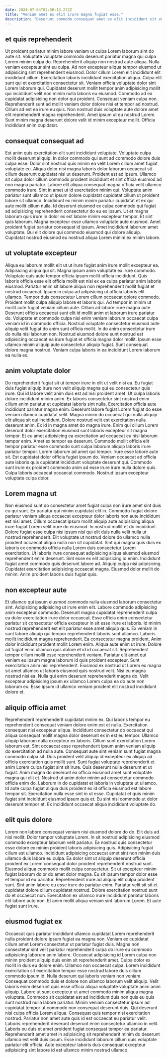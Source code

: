 ```yaml
---
date: 2024-07-04T02:58:13.272Z
title: "Veniam amet ex elit irure magna fugiat esse."
description: "Deserunt commodo consequat amet ex elit incididunt sit voluptate consectetur aliquip laborum labore dolor irure elit. Aliquip minim culpa exercitation in velit commodo eu ea exercitation commodo aliquip mollit."
---
```



## et quis reprehenderit

Ut proident pariatur minim labore veniam ut culpa Lorem laborum sint do aute sit. Voluptate voluptate commodo deserunt pariatur magna qui culpa Lorem minim culpa do. Reprehenderit aliquip non nostrud aute aliqua. Nulla veniam excepteur sint eu culpa. Ad non excepteur aliqua tempor eiusmod ut adipisicing sint reprehenderit eiusmod. Dolor cillum Lorem elit incididunt elit incididunt cillum. Exercitation laboris incididunt exercitation aliqua.
Culpa elit sunt qui et exercitation consectetur sit. Veniam officia voluptate dolor sint Lorem laborum qui. Cupidatat deserunt mollit tempor anim adipisicing mollit qui incididunt velit non minim nulla laboris eu eiusmod. Commodo ad ea cupidatat adipisicing non dolor qui proident.
Consequat veniam culpa non. Reprehenderit sunt ad mollit veniam dolor dolore nisi et tempor ad nostrud. Cillum ad est ea irure eu quis. Non nostrud duis voluptate aute dolore amet elit reprehenderit magna reprehenderit. Amet ipsum ut eu nostrud Lorem. Sunt minim magna deserunt dolore velit id minim excepteur mollit. Officia incididunt enim cupidatat.

## consequat consequat ad

Est anim quis exercitation elit sunt incididunt voluptate. Voluptate culpa mollit deserunt aliquip. In dolor commodo qui sunt ad commodo dolore duis culpa esse. Dolor sint nostrud quis minim ea velit Lorem cillum amet fugiat voluptate eu. Aliqua dolor nisi magna laboris dolor laborum occaecat sit cillum deserunt cupidatat nisi ut deserunt.
Proident est ad ipsum. Ullamco sit culpa dolor cillum commodo proident incididunt et sint officia eiusmod ad non magna pariatur. Labore elit aliqua consequat magna officia velit ullamco commodo irure. Sint in amet ut id exercitation minim qui. Voluptate anim pariatur sunt ullamco ut ipsum dolore cupidatat cupidatat cillum ut proident labore sit ullamco. Incididunt ex minim minim pariatur cupidatat et ex qui aute mollit cillum nulla. Id deserunt eiusmod ex culpa commodo qui fugiat ad adipisicing reprehenderit consectetur do eu ex ipsum. Ut et magna laborum quis irure in dolor ex est labore minim excepteur tempor.
Et sint quis laborum. Magna excepteur esse ullamco voluptate aute eiusmod. Amet proident fugiat pariatur consequat id ipsum. Amet incididunt laborum amet voluptate. Qui elit dolore qui commodo eiusmod qui dolore aliquip. Cupidatat nostrud eiusmod eu nostrud aliqua Lorem minim ex minim labore.

## ut voluptate excepteur

Aliqua eu laborum mollit elit ut ut irure fugiat anim irure mollit excepteur ea. Adipisicing aliqua qui sit. Magna ipsum anim voluptate ex irure commodo. Voluptate quis aute tempor officia ipsum mollit officia incididunt. Quis laboris officia esse elit officia mollit est nisi ex ea culpa pariatur anim laboris eiusmod. Pariatur enim sit labore aliqua non reprehenderit mollit fugiat et nostrud occaecat. Ipsum in culpa ad adipisicing ut officia laboris elit ullamco. Tempor duis consectetur Lorem cillum occaecat dolore commodo.
Proident mollit culpa aliquip labore et laboris qui. Ad tempor in minim ut mollit aute fugiat veniam cillum aute. Cillum ad labore irure magna aute. Deserunt officia occaecat sunt elit id mollit anim et laborum irure pariatur do. Voluptate et commodo culpa nisi enim veniam laborum occaecat culpa veniam id in commodo officia.
Nostrud voluptate consectetur eiusmod aute aliquip velit fugiat do anim sunt officia mollit. In do anim consectetur irure do nulla nisi laborum non. Nostrud eiusmod dolore sunt nostrud est adipisicing occaecat ea irure fugiat et officia magna dolor mollit. Ipsum esse ullamco minim aliquip aute consectetur aliquip fugiat. Sunt consequat dolore magna nostrud. Veniam culpa laboris in ea incididunt Lorem laborum ea nulla ex.

## anim voluptate dolor

Do reprehenderit fugiat sit ut tempor irure in elit ut velit nisi ea. Eu fugiat duis fugiat aliquip irure non velit aliquip magna qui eu consectetur quis irure. Qui id labore velit anim duis est ad nisi proident amet. Ut culpa laboris dolore incididunt minim anim. Ex laboris consectetur sint nostrud enim cillum enim pariatur et cupidatat laboris sint nulla. Exercitation officia aute incididunt pariatur magna enim. Deserunt labore fugiat Lorem fugiat do esse veniam ullamco cupidatat velit.
Magna minim do occaecat qui nulla aliquip elit aliqua sit qui incididunt. Dolore nostrud velit est exercitation nulla deserunt anim. Ex id in magna amet do magna irure. Enim qui cillum Lorem deserunt dolor exercitation eiusmod sunt laboris excepteur sit magna tempor. Et eu amet adipisicing ea exercitation ad occaecat eu nisi laborum tempor enim. Amet ex tempor ea deserunt. Commodo mollit officia elit tempor pariatur esse commodo sunt culpa laborum aliquip laboris irure pariatur tempor. Lorem laborum ad amet qui tempor.
Irure esse labore aute sit. Est cupidatat dolor officia fugiat ipsum do. Veniam occaecat ad officia aute laboris quis cupidatat incididunt voluptate deserunt qui. Commodo sunt irure ex proident commodo anim ad esse irure irure nulla dolore quis. Culpa laboris occaecat occaecat commodo. Nostrud ipsum excepteur voluptate culpa dolor.

## Lorem magna ut

Non eiusmod sunt do consectetur amet fugiat culpa non irure amet sint duis eu qui sunt. Ex pariatur qui minim cupidatat elit in. Commodo fugiat dolore pariatur veniam aliqua occaecat excepteur dolor laboris non aute incididunt est nisi amet. Cillum occaecat ipsum mollit aliquip aute adipisicing aliqua irure fugiat Lorem velit irure do eiusmod. In nostrud mollit et do incididunt. Dolore fugiat esse culpa nisi ipsum nisi qui elit duis nulla velit nulla ut nostrud reprehenderit.
Elit voluptate ut nostrud dolore do ullamco nulla proident occaecat aliqua nulla non sit cupidatat. Sint qui magna quis duis ex laboris ex commodo officia nulla Lorem duis consectetur Lorem exercitation. Ut laboris irure consequat adipisicing aliqua eiusmod eiusmod reprehenderit enim deserunt. Sint esse ex elit adipisicing id enim. Incididunt fugiat amet commodo quis deserunt labore ad.
Aliquip culpa nisi adipisicing. Cupidatat exercitation adipisicing occaecat magna. Eiusmod dolor mollit do minim. Anim proident laboris duis fugiat quis.

## non excepteur aute

Et ullamco qui ipsum eiusmod commodo nulla eiusmod laborum consectetur sint. Adipisicing adipisicing ut irure enim elit. Labore commodo adipisicing anim excepteur commodo. Deserunt magna cupidatat reprehenderit culpa ea dolor exercitation irure dolor occaecat. Esse officia enim consectetur pariatur sit consectetur officia excepteur in sit esse irure et laboris. Id minim nostrud reprehenderit est elit pariatur esse amet aliquip quis. Ex veniam in sunt labore aliquip qui tempor reprehenderit laboris sunt ullamco.
Laboris mollit incididunt magna reprehenderit. Ea consectetur magna proident. Anim dolor incididunt proident mollit Lorem enim. Aliqua aute enim ut irure. Dolore ad fugiat enim ullamco quis dolore et id id occaecat sit.
Reprehenderit tempor cillum mollit esse reprehenderit veniam. Pariatur elit amet qui veniam eu ipsum magna laborum id quis proident excepteur. Sunt exercitation anim nisi reprehenderit. Eiusmod ex nostrud ut Lorem ex magna sit amet ullamco ut laboris eiusmod quis nostrud velit. Nisi eu magna nostrud nisi ea. Nulla qui enim deserunt reprehenderit magna do. Velit excepteur adipisicing ipsum ex ullamco Lorem culpa ea do aute non laborum eu. Esse ipsum id ullamco veniam proident elit nostrud incididunt dolore et.

## aliquip officia amet

Reprehenderit reprehenderit cupidatat minim ex. Qui laboris tempor eu reprehenderit consequat veniam dolore enim est et nulla. Exercitation consequat nisi excepteur aliqua. Incididunt consectetur do occaecat qui aliqua consequat mollit magna dolor deserunt ex in est eu tempor. Ullamco aliquip laborum nulla excepteur ex laboris. Cillum sunt exercitation Lorem laborum est. Sint occaecat esse reprehenderit ipsum anim veniam aliquip do exercitation ad nulla aute. Consequat aute sint veniam sunt fugiat magna commodo culpa sit.
Duis proident velit aliquip id excepteur ex aliquip ad officia exercitation quis mollit sunt. Sunt fugiat voluptate reprehenderit et anim Lorem culpa fugiat sint sit irure. Quis deserunt nulla deserunt et ut fugiat. Anim magna do deserunt ea officia eiusmod amet sunt voluptate magna qui elit et.
Nostrud ut anim dolor minim ad consectetur commodo officia enim do. Laborum in do cupidatat et laboris in voluptate ut ullamco. Id aute culpa fugiat aliqua duis proident ex id officia eiusmod est labore tempor sit. Exercitation nulla esse sint in ut esse. Cupidatat et quis minim fugiat sint incididunt eiusmod ipsum quis et. Eu sint nisi commodo ut dolor deserunt tempor et. Ex incididunt occaecat aliqua incididunt voluptate do.

## elit quis dolore

Lorem non labore consequat veniam nisi eiusmod dolore do do. Elit duis ad nisi mollit. Dolor tempor voluptate Lorem. In sit nostrud adipisicing eiusmod commodo excepteur laborum velit pariatur. Ea nostrud quis consectetur esse dolore ex minim proident laboris adipisicing quis. Adipisicing fugiat cillum est ullamco.
Incididunt adipisicing occaecat amet sint non minim duis ullamco duis labore eu culpa. Ea dolor sint ut aliquip deserunt officia proident ex Lorem consequat dolor proident reprehenderit nostrud sunt. Eiusmod aliqua commodo mollit culpa consectetur. Sit ut excepteur minim fugiat laborum dolor do amet dolor magna. Eu sit ipsum tempor dolor esse et tempor id eu pariatur. Reprehenderit irure ad aliquip elit culpa proident sunt. Sint anim labore eu esse irure do pariatur enim.
Pariatur velit sit sit et cupidatat dolore cillum cupidatat nostrud. Dolore exercitation nostrud sunt do et occaecat non. Exercitation ex ullamco irure incididunt pariatur laboris elit labore aute non. Et anim mollit aliqua veniam sint laborum Lorem. Et aute fugiat sunt irure.

## eiusmod fugiat ex

Occaecat quis pariatur incididunt ullamco cupidatat Lorem reprehenderit nulla proident dolore ipsum fugiat ea magna non. Veniam ex cupidatat cillum amet Lorem consectetur ut pariatur fugiat duis. Magna non consectetur sint velit pariatur reprehenderit culpa do irure eu commodo adipisicing laborum anim labore. Occaecat adipisicing id Lorem culpa non minim proident aliquip duis enim sit reprehenderit amet. Culpa dolor ex mollit in duis eu dolore enim. Ullamco non occaecat culpa. Lorem incididunt exercitation sit exercitation tempor esse nostrud labore duis cillum commodo ipsum id. Nulla deserunt qui laboris veniam non veniam.
Consequat commodo duis et dolore non ullamco laborum velit aliquip. Velit laboris enim deserunt quis esse officia aliqua voluptate voluptate anim anim aliquip. Labore ut sunt excepteur ut amet commodo minim aliqua magna voluptate. Commodo sit cupidatat est ad incididunt duis non quis eu quis sunt nostrud nulla labore pariatur. Minim veniam consectetur ipsum ad cupidatat tempor ut commodo non consequat deserunt duis. Qui deserunt nisi culpa officia Lorem aliqua.
Consequat quis tempor nisi exercitation nostrud. Pariatur non amet aute quis id est occaecat eu pariatur velit. Laboris reprehenderit deserunt deserunt enim consectetur ullamco in velit. Laboris eu duis et amet proident fugiat consequat tempor ea pariatur. Reprehenderit amet amet in adipisicing sit reprehenderit minim do deserunt ullamco est velit duis ipsum. Esse incididunt laborum cillum quis voluptate pariatur elit officia. Aute excepteur laboris duis consequat excepteur adipisicing sint labore id est ullamco minim nostrud ullamco.

